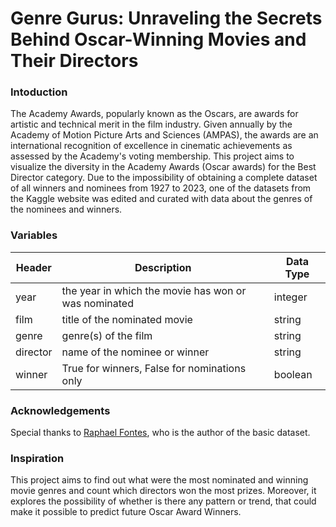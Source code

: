 # Genre Gurus: Unraveling the Secrets Behind Oscar-Winning Movies and Their Directors

### **Intoduction**

The Academy Awards, popularly known as the Oscars, are awards for artistic and technical merit in the film industry. Given annually by the Academy of Motion Picture Arts and Sciences (AMPAS), the awards are an international recognition of excellence in cinematic achievements as assessed by the Academy's voting membership. This project aims to visualize the diversity in the Academy Awards (Oscar awards) for the Best Director category. Due to the impossibility of obtaining a complete dataset of all winners and nominees from 1927 to 2023, one of the datasets from the Kaggle website was edited and curated with data about the genres of the nominees and winners.

### **Variables**

| Header | Description | Data Type |
| --- | --- | --- |
| year | the year in which the movie has won or was nominated | integer |
| film | title of the nominated movie | string |
| genre | genre(s) of the film | string |
| director | name of the  nominee or winner | string |
| winner | True for winners, False for nominations only | boolean |

### **Acknowledgements**

Special thanks to [Raphael Fontes](https://www.kaggle.com/unanimad/the-oscar-award), who is the author of the basic dataset.

### **Inspiration**

This project aims to find out what were the most nominated and winning movie genres and count which directors won the most prizes. Moreover, it explores the possibility of whether is there any pattern or trend, that could make it possible to predict future Oscar Award Winners.
